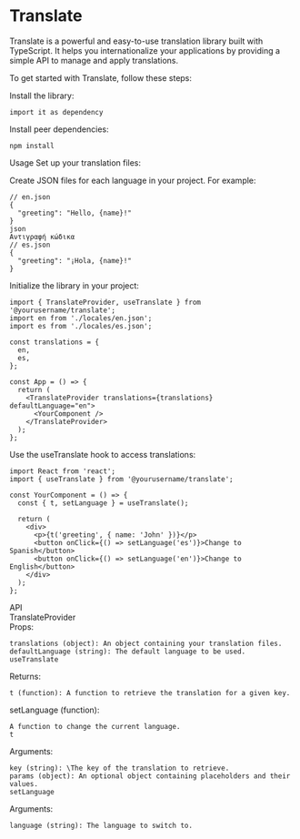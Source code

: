 # Translate
Translate is a powerful and easy-to-use translation library built with TypeScript. It helps you internationalize your applications by providing a simple API to manage and apply translations.

To get started with Translate, follow these steps:

Install the library:
```
import it as dependency
```
Install peer dependencies:

```
npm install
```
Usage
Set up your translation files:

Create JSON files for each language in your project. For example:

```
// en.json
{
  "greeting": "Hello, {name}!"
}
json
Αντιγραφή κώδικα
// es.json
{
  "greeting": "¡Hola, {name}!"
}
```
Initialize the library in your project:

```
import { TranslateProvider, useTranslate } from '@yourusername/translate';
import en from './locales/en.json';
import es from './locales/es.json';

const translations = {
  en,
  es,
};

const App = () => {
  return (
    <TranslateProvider translations={translations} defaultLanguage="en">
      <YourComponent />
    </TranslateProvider>
  );
};
```
Use the useTranslate hook to access translations:

```
import React from 'react';
import { useTranslate } from '@yourusername/translate';

const YourComponent = () => {
  const { t, setLanguage } = useTranslate();

  return (
    <div>
      <p>{t('greeting', { name: 'John' })}</p>
      <button onClick={() => setLanguage('es')}>Change to Spanish</button>
      <button onClick={() => setLanguage('en')}>Change to English</button>
    </div>
  );
};
```
API\
TranslateProvider\
Props:
```
translations (object): An object containing your translation files.
defaultLanguage (string): The default language to be used.
useTranslate
```
Returns:
```
t (function): A function to retrieve the translation for a given key.
```
setLanguage (function):
```
A function to change the current language.
t
```
Arguments:
```
key (string): \The key of the translation to retrieve.
params (object): An optional object containing placeholders and their values.
setLanguage
```
Arguments:
```
language (string): The language to switch to.
```
